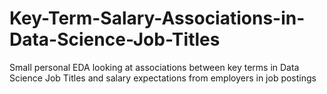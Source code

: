# Key-Term-Salary-Associations-in-Data-Science-Job-Titles
Small personal EDA looking at associations between key terms in Data Science Job Titles and salary expectations from employers in job postings
